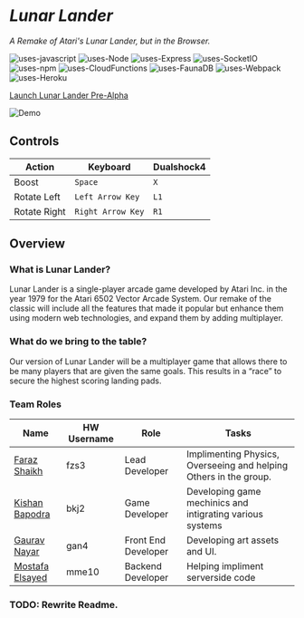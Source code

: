 # ***Lunar Lander***
*A Remake of Atari's Lunar Lander, but in the Browser.*

![uses-javascript](https://badgen.net/badge/Uses/Javascript/f0db4f)
![uses-Node](https://badgen.net/badge/Uses/NodeJS/80bd01)
![uses-Express](https://badgen.net/badge/Uses/ExpressJS/f0db4f)
![uses-SocketIO](https://badgen.net/badge/Uses/Socket.IO/323fcb)
![uses-npm](https://badgen.net/badge/Uses/npm/e32e37)
![uses-CloudFunctions](https://badgen.net/badge/Uses/Cloud-Functions/4285f4)
![uses-FaunaDB](https://badgen.net/badge/Uses/FaunaDB/323fcb)
![uses-Webpack](https://badgen.net/badge/Uses/Webpack/8ed6fb)
![uses-Heroku](https://badgen.net/badge/Uses/Heroku/5a1db2)


[Launch Lunar Lander Pre-Alpha](https://lunar-lander-js.herokuapp.com/)

![Demo](https://github.com/FarazzShaikh/LunarLander/blob/master/Assets/Demo.gif)

## **Controls**
| Action  | Keyboard  | Dualshock4 |
|---|---|---|
| Boost | `Space` | `X` |
| Rotate Left | `Left Arrow Key` | `L1` |
| Rotate Right | `Right Arrow Key` | `R1` |


## **Overview**
### What is Lunar Lander?
Lunar Lander is a single-player arcade game developed by Atari Inc. in the year 1979 for the Atari 6502 Vector Arcade System. Our remake of the classic will include all the features that made it popular but enhance them using modern web technologies, and expand them by adding multiplayer.
### What do we bring to the table?
Our version of Lunar Lander will be a multiplayer game that allows there to be many players that are given the same goals. This results in a “race” to secure the highest scoring landing pads.

### Team Roles
| Name  | HW Username  | Role  | Tasks |
|---|---|---|---|
| [Faraz Shaikh](https://github.com/farazzshaikh)  |   fzs3| Lead Developer  | Implimenting Physics, Overseeing and helping Others in the group. |
|  [Kishan Bapodra](https://github.com/KishanBapodra) |  bkj2 | Game Developer  | Developing game mechinics and intigrating various systems |
|  [Gaurav Nayar](https://github.com/GauravNayar) |  gan4 | Front End Developer  | Developing art assets and UI. |
|  [Mostafa Elsayed](https://github.com/TheChosenSir) |  mme10 | Backend Developer  | Helping impliment serverside code |

### TODO: Rewrite Readme.

